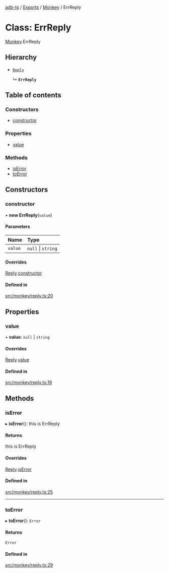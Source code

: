 [adb-ts](../README.md) / [Exports](../modules.md) / [Monkey](../modules/Monkey.md) / ErrReply

# Class: ErrReply

[Monkey](../modules/Monkey.md).ErrReply

## Hierarchy

- [`Reply`](Monkey.Reply.md)

  ↳ **`ErrReply`**

## Table of contents

### Constructors

- [constructor](Monkey.ErrReply.md#constructor)

### Properties

- [value](Monkey.ErrReply.md#value)

### Methods

- [isError](Monkey.ErrReply.md#iserror)
- [toError](Monkey.ErrReply.md#toerror)

## Constructors

### constructor

• **new ErrReply**(`value`)

#### Parameters

| Name | Type |
| :------ | :------ |
| `value` | ``null`` \| `string` |

#### Overrides

[Reply](Monkey.Reply.md).[constructor](Monkey.Reply.md#constructor)

#### Defined in

[src/monkey/reply.ts:20](https://github.com/Maaaartin/adb-ts/blob/5393493/src/monkey/reply.ts#L20)

## Properties

### value

• **value**: ``null`` \| `string`

#### Overrides

[Reply](Monkey.Reply.md).[value](Monkey.Reply.md#value)

#### Defined in

[src/monkey/reply.ts:19](https://github.com/Maaaartin/adb-ts/blob/5393493/src/monkey/reply.ts#L19)

## Methods

### isError

▸ **isError**(): this is ErrReply

#### Returns

this is ErrReply

#### Overrides

[Reply](Monkey.Reply.md).[isError](Monkey.Reply.md#iserror)

#### Defined in

[src/monkey/reply.ts:25](https://github.com/Maaaartin/adb-ts/blob/5393493/src/monkey/reply.ts#L25)

___

### toError

▸ **toError**(): `Error`

#### Returns

`Error`

#### Defined in

[src/monkey/reply.ts:29](https://github.com/Maaaartin/adb-ts/blob/5393493/src/monkey/reply.ts#L29)
